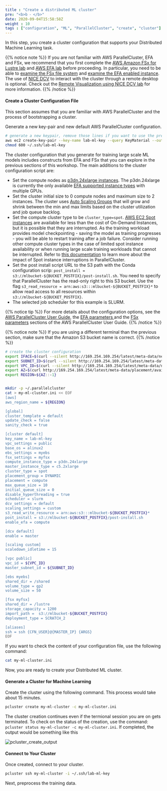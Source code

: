 ```yaml
---
title : "Create a distributed ML cluster"
pre: "<b>b ⁃ </b>"
date: 2020-09-04T15:58:58Z
weight : 10
tags : ["configuration", "ML", "ParallelCluster", "create", "cluster"]
---
```


In this step, you create a cluster configuration that supports your Distributed Machine Learning task.

{{% notice note %}}
If you are not familiar with AWS ParallelCluster, EFA and FSx, we recommend that you first complete the [AWS Amazon FSx for Lustre lab](../04-amazon-fsx-for-lustre.html) and [AWS EFA lab](../07-efa.html) before proceeding.
In particular, you need to be able to [examine the FSx file system](../04-amazon-fsx-for-lustre/03-check-fs.html) and [examine the EFA enabled instance](../07-efa/02-check-efa.html).
The use of [NICE DCV](https://aws.amazon.com/hpc/dcv/) to interact with the cluster through a remote desktop is optional. Check out the [Remote Visualization using NICE DCV lab](../06-nice-dcv.html) for more information.
{{% /notice %}}

#### Create a Cluster Configuration File

This section assumes that you are familiar with AWS ParallelCluster and the process of bootstrapping a cluster.

Generate a new key-pair and new default AWS ParallelCluster configuration.

```bash
# generate a new keypair, remove those lines if you want to use the previous one
aws ec2 create-key-pair --key-name lab-ml-key --query KeyMaterial --output text > ~/.ssh/lab-ml-key
chmod 600 ~/.ssh/lab-ml-key
```

The cluster configuration that you generate for training large scale ML models includes constructs from EFA and FSx that you can explore in the previous sections of this workshop. The main additions to the cluster configuration script are:

- Set the compute nodes as [p3dn.24xlarge instances](https://aws.amazon.com/ec2/instance-types/). The p3dn.24xlarge is currently the only available [EFA supported instance types](https://docs.aws.amazon.com/AWSEC2/latest/UserGuide/efa.html#efa-instance-types) with multiple GPUs.
- Set the cluster initial size to 0 compute nodes and maximum size to 2 instances. The cluster uses [Auto Scaling Groups](https://docs.aws.amazon.com/autoscaling/ec2/userguide/AutoScalingGroup.html) that will grow and shrink between the min and max limits based on the cluster utilization and job queue backlog.
- Set the compute cluster type to be `cluster_type=spot`. [AWS EC2 Spot instances](https://aws.amazon.com/ec2/spot) are available for less than the cost of On-Demand Instances, but it is possible that they are interrupted. As the training workload provides model checkpointing - saving the model as training progresses - you will be able to restart training after a job failure. Consider running other compute cluster types in the case of limited spot instance availability or when running large scale training workloads that cannot be interrupted. Refer to [this documentation](https://docs.aws.amazon.com/parallelcluster/latest/ug/spot.html) to learn more about the impact of Spot instance interruptions in ParallelCluster.  
- Set the post install script URL to the S3 path with the Conda configuration scrip: `post_install = s3://mlbucket-${BUCKET_POSTFIX}/post-install.sh`. You need to specify that ParallelCluster has the read-only right to this S3 bucket. Use the flag `s3_read_resource = arn:aws:s3:::mlbucket-${BUCKET_POSTFIX}*` to allow read access to all resources within `s3://mlbucket-${BUCKET_POSTFIX}`.
- The selected job scheduler for this example is SLURM.

{{% notice tip %}}
For more details about the configuration options, see the [AWS ParallelCluster User Guide](https://docs.aws.amazon.com/parallelcluster/latest/ug/what-is-aws-parallelcluster.html), the [EFA parameters ](https://docs.aws.amazon.com/parallelcluster/latest/ug/efa.html) and the [FSx parameters](https://docs.aws.amazon.com/parallelcluster/latest/ug/fsx-section.html) sections of the AWS ParallelCluster User Guide.
{{% /notice %}}

{{% notice note %}}
If you are using a different terminal than the previous section, make sure that the Amazon S3 bucket name is correct.
{{% /notice %}}

```bash
# create the cluster configuration
export IFACE=$(curl --silent http://169.254.169.254/latest/meta-data/network/interfaces/macs/)
export SUBNET_ID=$(curl --silent http://169.254.169.254/latest/meta-data/network/interfaces/macs/${IFACE}/subnet-id)
export VPC_ID=$(curl --silent http://169.254.169.254/latest/meta-data/network/interfaces/macs/${IFACE}/vpc-id)
export AZ=$(curl http://169.254.169.254/latest/meta-data/placement/availability-zone)
export REGION=${AZ::-1}


mkdir -p ~/.parallelcluster
cat > my-ml-cluster.ini << EOF
[aws]
aws_region_name = ${REGION}

[global]
cluster_template = default
update_check = false
sanity_check = true

[cluster default]
key_name = lab-ml-key
vpc_settings = public
base_os = alinux2
ebs_settings = myebs
fsx_settings = myfsx
compute_instance_type = p3dn.24xlarge
master_instance_type = c5.2xlarge
cluster_type = spot
placement_group = DYNAMIC
placement = compute
max_queue_size = 10
initial_queue_size = 0
disable_hyperthreading = true
scheduler = slurm
dcv_settings = default
scaling_settings = custom
s3_read_write_resource = arn:aws:s3:::mlbucket-${BUCKET_POSTFIX}*
post_install = s3://mlbucket-${BUCKET_POSTFIX}/post-install.sh
enable_efa = compute

[dcv default]
enable = master

[scaling custom]
scaledown_idletime = 15

[vpc public]
vpc_id = ${VPC_ID}
master_subnet_id = ${SUBNET_ID}

[ebs myebs]
shared_dir = /shared
volume_type = gp2
volume_size = 50

[fsx myfsx]
shared_dir = /lustre
storage_capacity = 1200
import_path =  s3://mlbucket-${BUCKET_POSTFIX}
deployment_type = SCRATCH_2

[aliases]
ssh = ssh {CFN_USER}@{MASTER_IP} {ARGS}
EOF
```

If you want to check the content of your configuration file, use the following command:

```bash
cat my-ml-cluster.ini
```

Now, you are ready to create your Distributed ML cluster.

#### Generate a Cluster for Machine Learning

Create the cluster using the following command. This process would take about 15 minutes.

```bash
pcluster create my-ml-cluster -c my-ml-cluster.ini
```

The cluster creation continues even if the termional session you are on gets terminated. To check on the status of the creation, use the command: `pcluster status my-ml-cluster -c my-ml-cluster.ini`. If completed, the output would be something like this

![pcluster_create_output](/images/ml/pc_status.png)

#### Connect to Your Cluster

Once created, connect to your cluster.

```bash
pcluster ssh my-ml-cluster -i ~/.ssh/lab-ml-key
```

Next, preprocess the training data.
